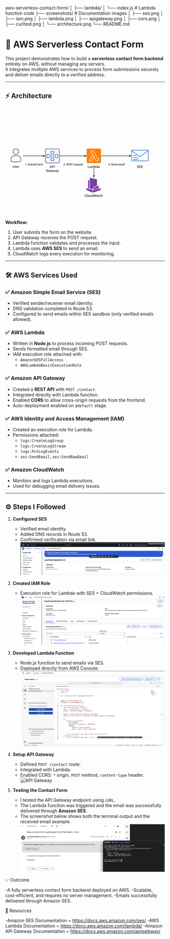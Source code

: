 aws-serverless-contact-form/
│
├── lambda/
│   └── index.js            # Lambda function code
├── screenshots/            # Documentation images
│   ├── ses.png
│   ├── iam.png
│   ├── lambda.png
│   ├── apigateway.png
│   ├── cors.png
│   ├── curltest.png
│   └── architecture.png
└── README.md

# 📧 AWS Serverless Contact Form

This project demonstrates how to build a **serverless contact form backend** entirely on AWS, without managing any servers.  
It integrates multiple AWS services to process form submissions securely and deliver emails directly to a verified address.

---

## ⚡ Architecture
![Architecture](screenshots/diagram.png)

**Workflow:**
1. User submits the form on the website.  
2. API Gateway receives the POST request.  
3. Lambda function validates and processes the input.  
4. Lambda uses **AWS SES** to send an email.  
5. CloudWatch logs every execution for monitoring.  

---

## 🛠 AWS Services Used

### ✅ Amazon Simple Email Service (SES)
- Verified sender/receiver email identity.  
- DNS validation completed in Route 53.  
- Configured to send emails within SES sandbox (only verified emails allowed).  

### ✅ AWS Lambda
- Written in **Node.js** to process incoming POST requests.  
- Sends formatted email through SES.  
- IAM execution role attached with:
  - `AmazonSESFullAccess`
  - `AWSLambdaBasicExecutionRole`

### ✅ Amazon API Gateway
- Created a **REST API** with `POST /contact`.  
- Integrated directly with Lambda function.  
- Enabled **CORS** to allow cross-origin requests from the frontend.  
- Auto-deployment enabled on `$default` stage.

### ✅ AWS Identity and Access Management (IAM)
- Created an execution role for Lambda.  
- Permissions attached:
  - `logs:CreateLogGroup`
  - `logs:CreateLogStream`
  - `logs:PutLogEvents`
  - `ses:SendEmail`, `ses:SendRawEmail`

### ✅ Amazon CloudWatch
- Monitors and logs Lambda executions.  
- Used for debugging email delivery issues.  

---

## ⚙️ Steps I Followed

1. **Configured SES**
   - Verified email identity.  
   - Added DNS records in Route 53.  
   - Confirmed verification via email link.  
   ![SES](screenshots/ses.png)

2. **Created IAM Role**
   - Execution role for Lambda with SES + CloudWatch permissions.  
   ![IAM](screenshots/iam.png)

3. **Developed Lambda Function**
   - Node.js function to send emails via SES.  
   - Deployed directly from AWS Console.  
   ![Lambda](screenshots/lambda.png)

4. **Setup API Gateway**
   - Defined `POST /contact` route.  
   - Integrated with Lambda.  
   - Enabled CORS: `*` origin, `POST` method, `content-type` header.  
   ![API Gateway](screenshots/apigateway.png)

5. **Testing the Contact Form**
   - I tested the API Gateway endpoint using `cURL`.  
   - The Lambda function was triggered and the email was successfully delivered through **Amazon SES**.  
   - The screenshot below shows both the terminal output and the received email example.  
   ![Testing](screenshots/curl.png)


✅ Outcome

-A fully serverless contact form backend deployed on AWS.
-Scalable, cost-efficient, and requires no server management.
-Emails successfully delivered through Amazon SES.

🔗 Resources

-Amazon SES Documentation = https://docs.aws.amazon.com/ses/
-AWS Lambda Documentation = https://docs.aws.amazon.com/lambda/
-Amazon API Gateway Documentation = https://docs.aws.amazon.com/apigateway/
